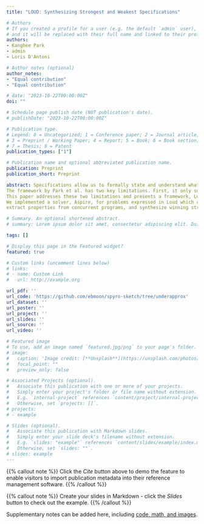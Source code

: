 ```yaml
---
title: "LOUD: Synthesizing Strongest and Weakest Specifications"

# Authors
# If you created a profile for a user (e.g. the default `admin` user), write the username (folder name) here 
# and it will be replaced with their full name and linked to their profile.
authors:
- Kanghee Park
- admin
- Loris D'Antoni

# Author notes (optional)
author_notes:
- "Equal contribution"
- "Equal contribution"

# date: "2023-10-22T00:00:00Z"
doi: ""

# Schedule page publish date (NOT publication's date).
# publishDate: "2023-10-22T00:00:00Z"

# Publication type.
# Legend: 0 = Uncategorized; 1 = Conference paper; 2 = Journal article;
# 3 = Preprint / Working Paper; 4 = Report; 5 = Book; 6 = Book section;
# 7 = Thesis; 8 = Patent
publication_types: ["1"]

# Publication name and optional abbreviated publication name.
publication: Preprint
publication_short: Preprint

abstract: Specifications allow us to formally state and understand what programs are intended to do. To help one extract useful properties from code, Park et al. recently proposed a framework that given (i) a *quantifier-free* query $\Psi$ posed about a set of function definitions, and (ii) a domain-specific language $\mathcal{L}$ in which each extracted property is to be expressed (we call properties in the language $\mathcal{L}$-properties), synthesizes a set $\{\varphi_1, \ldots , \varphi_n\}$ of $\mathcal{L}$-properties such that each of the $\varphi_i$ is a **strongest $\mathcal{L}$-consequence** for $\Psi$: $\varphi_i$ is an over-approximation of $\Psi$ and there is no other $\mathcal{L}$-property that over-approximates $\Psi$ and is strictly more precise than $\varphi_i$.
The framework by Park et al. has two key limitations. First, it only supports quantifier-free query formulas and thus cannot synthesize specifications for queries involving nondeterminism, concurrency, etc. Second, it can only compute $\mathcal{L}$-consequences, i.e., **over-approximations** of the program behavior.
This paper addresses these two limitations and presents a framework, Loud, for synthesizing strongest $\mathcal{L}$-consequences and **weakest $\mathcal{L}$-implicants** (i.e., under-approximations of the query $\Psi$) for function definitions that can involve *existential quantifiers*.
We implemented a solver, Aspire, for problems expressed in Loud which can be used to describe and identify sources of bugs in both deterministic and nondeterministic programs,
extract properties from concurrent programs, and synthesize winning strategies in two-player games.

# Summary. An optional shortened abstract.
# summary: Lorem ipsum dolor sit amet, consectetur adipiscing elit. Duis posuere tellus ac convallis placerat. Proin tincidunt magna sed ex sollicitudin condimentum.

tags: []

# Display this page in the Featured widget?
featured: true

# Custom links (uncomment lines below)
# links:
# - name: Custom Link
#   url: http://example.org

url_pdf: ''
url_code: 'https://github.com/ebmoon/spyro-sketch/tree/underapprox'
url_dataset: ''
url_poster: ''
url_project: ''
url_slides: ''
url_source: ''
url_video: ''

# Featured image
# To use, add an image named `featured.jpg/png` to your page's folder. 
# image:
#   caption: 'Image credit: [**Unsplash**](https://unsplash.com/photos/pLCdAaMFLTE)'
#   focal_point: ""
#   preview_only: false

# Associated Projects (optional).
#   Associate this publication with one or more of your projects.
#   Simply enter your project's folder or file name without extension.
#   E.g. `internal-project` references `content/project/internal-project/index.md`.
#   Otherwise, set `projects: []`.
# projects:
# - example

# Slides (optional).
#   Associate this publication with Markdown slides.
#   Simply enter your slide deck's filename without extension.
#   E.g. `slides: "example"` references `content/slides/example/index.md`.
#   Otherwise, set `slides: ""`.
# slides: example
---
```


{{% callout note %}}
Click the *Cite* button above to demo the feature to enable visitors to import publication metadata into their reference management software.
{{% /callout %}}

{{% callout note %}}
Create your slides in Markdown - click the *Slides* button to check out the example.
{{% /callout %}}

Supplementary notes can be added here, including [code, math, and images](https://wowchemy.com/docs/writing-markdown-latex/).
